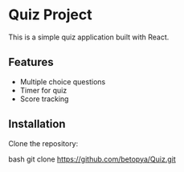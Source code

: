 # Quiz Project

This is a simple quiz application built with React.

## Features
- Multiple choice questions
- Timer for quiz
- Score tracking

## Installation

Clone the repository:

bash
git clone https://github.com/betopya/Quiz.git



